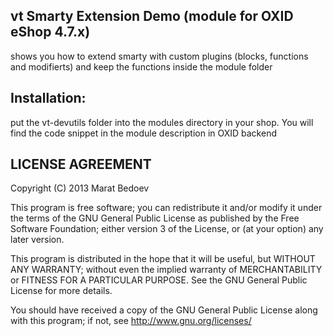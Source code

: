 vt Smarty Extension Demo  (module for OXID eShop 4.7.x)
------------
shows you how to extend smarty with custom plugins (blocks, functions and modifierts) and keep the functions inside the module folder

Installation:
------------
put the vt-devutils folder into the modules directory in your shop.
You will find the code snippet in the module description in OXID backend


LICENSE AGREEMENT
------------
Copyright (C) 2013 Marat Bedoev

This program is free software;
you can redistribute it and/or modify it under the terms of the GNU General Public License as published by the Free Software Foundation;
either version 3 of the License, or (at your option) any later version.

This program is distributed in the hope that it will be useful, but WITHOUT ANY WARRANTY;
without even the implied warranty of MERCHANTABILITY or FITNESS FOR A PARTICULAR PURPOSE. See the GNU General Public License for more details.

You should have received a copy of the GNU General Public License along with this program; if not, see <http://www.gnu.org/licenses/>

<img src="https://ma-be.info/piwik/piwik.php?idsite=2&rec=1&action_name=vt-smartyext" style="border:0" alt="" />

